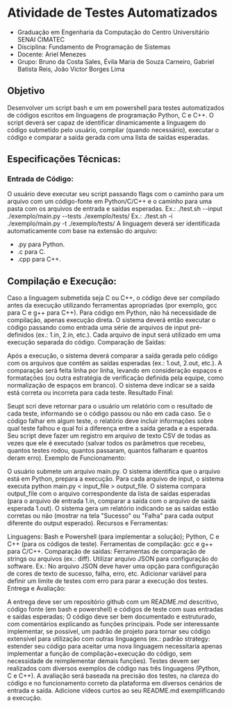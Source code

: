 # Atividade de Testes Automatizados
- Graduação em Engenharia da Computação do Centro Universitário SENAI CIMATEC
- Disciplina: Fundamento de Programação de Sistemas
- Docente: Ariel Menezes
- Grupo: Bruno da Costa Sales, Évila Maria de Souza Carneiro, Gabriel Batista Reis, João Victor Borges Lima

## Objetivo
Desenvolver um script bash e um em powershell para testes automatizados de códigos escritos em linguagens de programação Python, C e C++. O script deverá ser capaz de identificar dinamicamente a linguagem do código submetido pelo usuário, compilar (quando necessário), executar o código e comparar a saída gerada com uma lista de saídas esperadas.

## Especificações Técnicas:

### Entrada de Código:

O usuário deve executar seu script passando flags com o caminho para um arquivo com um código-fonte em Python/C/C++ e o caminho para uma pasta com os arquivos de entrada e saídas esperadas.
Ex.: ./test.sh --input ./exemplo/main.py --tests ./exemplo/tests/
Ex.: ./test.sh -i ./exemplo/main.py -t ./exemplo/tests/
A linguagem deverá ser identificada automaticamente com base na extensão do arquivo:
- .py para Python.
- .c para C.
- .cpp para C++.

## Compilação e Execução:

Caso a linguagem submetida seja C ou C++, o código deve ser compilado antes da execução utilizando ferramentas apropriadas (por exemplo, gcc para C e g++ para C++).
Para código em Python, não há necessidade de compilação, apenas execução direta.
O sistema deverá então executar o código passando como entrada uma série de arquivos de input pré-definidos (ex.: 1.in, 2.in, etc.).
Cada arquivo de input será utilizado em uma execução separada do código.
Comparação de Saídas:

Após a execução, o sistema deverá comparar a saída gerada pelo código com os arquivos que contêm as saídas esperadas (ex.: 1.out, 2.out, etc.).
A comparação será feita linha por linha, levando em consideração espaços e formatações (ou outra estratégia de verificação definida pela equipe, como normalização de espaços em branco).
O sistema deve indicar se a saída está correta ou incorreta para cada teste.
Resultado Final:

Seupt scri deve retornar para o usuário um relatório com o resultado de cada teste, informando se o código passou ou não em cada caso.
Se o código falhar em algum teste, o relatório deve incluir informações sobre qual teste falhou e qual foi a diferença entre a saída gerada e a esperada. 
Seu script deve fazer um registro em arquivo de texto CSV de todas as vezes que ele é executado (salvar todos os parâmetros que recebeu, quantos testes rodou, quantos passaram, quantos falharam e quantos deram erro).
Exemplo de Funcionamento:

O usuário submete um arquivo main.py.
O sistema identifica que o arquivo está em Python, prepara a execução.
Para cada arquivo de input, o sistema executa python main.py < input_file > output_file.
O sistema compara output_file com o arquivo correspondente da lista de saídas esperadas (para o arquivo de entrada 1.in, comparar a saída com o arquivo de saída esperada 1.out).
O sistema gera um relatório indicando se as saídas estão corretas ou não (mostrar na tela "Sucesso" ou "Falha" para cada output diferente do output esperado).
Recursos e Ferramentas:

Linguagens: Bash e Powershell (para implementar a solução); Python, C e C++ (para os códigos de teste).
Ferramentas de compilação: gcc e g++ para C/C++.
Comparação de saídas: Ferramentas de comparação de strings ou arquivos (ex.: diff).
Utilizar arquivo JSON para configuração do software. Ex.: No arquivo JSON deve haver uma opção para configuração de cores de texto de sucesso, falha, erro, etc. Adicionar variável para definir um limite de testes com erro para parar a execução dos testes.
Entrega e Avaliação:

A entrega deve ser um repositório github com um README.md descritivo, código fonte (em bash e powershell) e códigos de teste com suas entradas e saídas esperadas;
O código deve ser bem documentado e estruturado, com comentários explicando as funções principais.
Pode ser interessante implementar, se possível, um padrão de projeto para tornar seu código extensível para utilização com outras linguagens (ex.: padrão strategy: estender seu código para aceitar uma nova linguagem necessitaria apenas implementar a função de compilação+execução do código, sem necessidade de reimplementar demais funções).
Testes devem ser realizados com diversos exemplos de código nas três linguagens (Python, C e C++).
A avaliação será baseada na precisão dos testes, na clareza do código e no funcionamento correto da plataforma em diversos cenários de entrada e saída.
Adicione vídeos curtos ao seu README.md exemplificando a execução.
